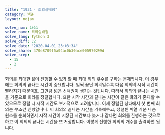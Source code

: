 ```yaml
---
title: "1931 - 회의실배정"
category: 백준
layout: nojam

solve_num: 1931
solve_name: 회의실배정
solve_lang: Python 3
solve_diff: 22
solve_date: "2020-04-01 23:03:34"
solve_share: 470e8709f5a04ac0b30ace005970299d
solve_step:
  - 15
  - 2
---
```


회의를 최대한 많이 진행할 수 있게 할 때 최대 회의 횟수를 구하는 문제입니다. 이 경우에는 회의의 끝나는 시간이 중요합니다. 일찍 끝난 회의일수록 다음 회의의 시작 시간이 빨라지기 때문이죠. 그만큼 넓은 선택권이 생기는 것입니다. 따라서 회의의 끝나는 시간을 기준으로 회의를 정렬합니다. 또한 시작 시간과 끝나는 시간이 같은 회의가 존재할 수 있으므로 정렬 시 시작 시간도 부가적으로 고려합니다. 이제 정렬된 상태에서 첫 번째 회의는 무조건 진행합니다. 이 회의의 끝나는 시간을 기록해두고, 정렬된 배열 기준 다음 원소를 순회하면서 시작 시간이 저장된 시간보다 늦거나 같다면 회의를 진행하는 것으로 하고 이 회의의 끝나는 시간을 또 저장합니다. 이렇게 진행한 회의의 개수를 출력하면 됩니다.
